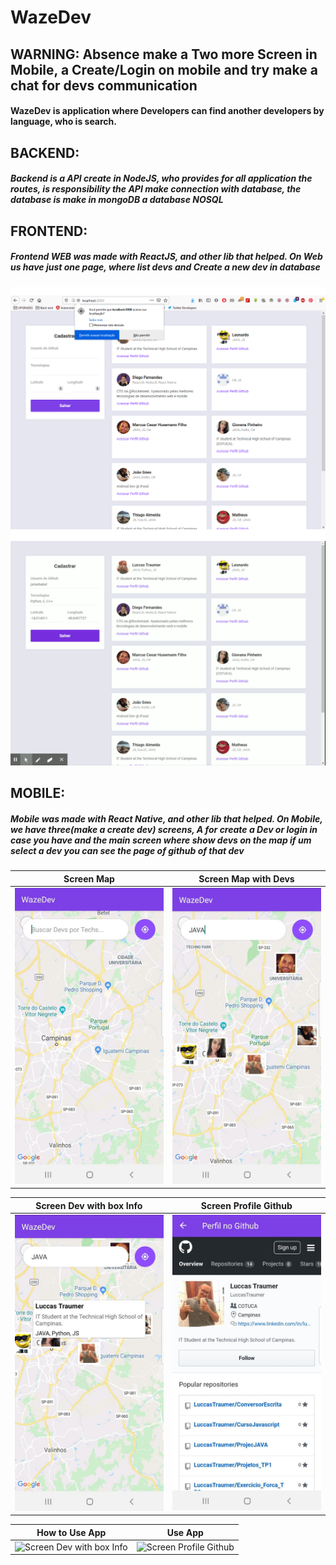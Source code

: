 # WazeDev
## WARNING: Absence make a Two more Screen in Mobile, a Create/Login on mobile and try make a chat for devs communication
#### WazeDev is application where Developers can find another developers by language, who is search.
## BACKEND:
##### Backend is a API create in NodeJS, who provides for all application the routes, is responsibility the API make connection with database, the database is make in mongoDB a database NOSQL

## FRONTEND: 
##### Frontend WEB was made with ReactJS, and other lib that helped. On Web us have just one page, where list devs and Create a new dev in database
![Screen Solicitation|width=36px|height=36px](https://github.com/LuccasTraumer/WazeDev/blob/master/psReadme/Web/Screen_Web.png)
![Screen Login Mobile](https://github.com/LuccasTraumer/WazeDev/blob/master/psReadme/Web/createDevGif.gif) 
## MOBILE:
##### Mobile was made with React Native, and other lib that helped. On Mobile, we have three(make a create dev) screens, A for create a Dev or login in case you have and the main screen where show devs on the map if um select a dev you can see the page of github of that dev 

Screen Map                 |  Screen Map with Devs
:-------------------------:|:-------------------------:
![Screen Map](https://github.com/LuccasTraumer/WazeDev/blob/master/psReadme/Mobile/Screen_Map.jpeg) | ![Screen Map with Devs](https://github.com/LuccasTraumer/WazeDev/blob/master/psReadme/Mobile/Screen_Map_WDevs.jpeg)

Screen Dev with box Info   |  Screen Profile Github
:-------------------------:|:-------------------------:
![Screen Dev with box Info](https://github.com/LuccasTraumer/WazeDev/blob/master/psReadme/Mobile/Screen_Map_Dev_Info.jpeg) | ![Screen Profile Github](https://github.com/LuccasTraumer/WazeDev/blob/master/psReadme/Mobile/Screen_Profile.jpeg)

How to Use App             |  Use App
:-------------------------:|:-------------------------:
![Screen Dev with box Info](https://github.com/LuccasTraumer/WazeDev/blob/mobile/psReadme/Mobile/MobileApp.gif) | ![Screen Profile Github](https://github.com/LuccasTraumer/WazeDev/blob/mobile/psReadme/Mobile/SearchTechs.gif)
